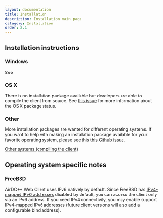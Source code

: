 ```yaml
---
layout: documentation
title: Installation
description: Installation main page
category: Installation
order: 2.1
---
```


## Installation instructions

### Windows

See 

### OS X

There is no installation package available but developers are able to compile the client from source. See [this issue](https://github.com/airdcpp-web/airdcpp-webclient/issues/37) for more information about the OS X package status.

### Other

More installation packages are wanted for different operating systems. If you want to help with making an installation package available for your favorite operating system, please see this [this Github issue](https://github.com/airdcpp-web/airdcpp-webclient/issues/38).

[Other systems (compiling the client)](/docs/installation/compiling.html)


## Operating system specific notes

### FreeBSD

AirDC++ Web Client uses IPv6 natively by default. Since FreeBSD has [IPv4-mapped IPv6 addresses](https://en.wikipedia.org/wiki/IPv6#IPv4-mapped_IPv6_addresses) disabled by default, you can access the client only via an IPv6 address. If you need IPv4 connectivity, you may enable support IPv4-mapped IPv6 addresses (future client versions will also add a configurable bind address).

